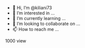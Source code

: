 - 👋 Hi, I’m @kiliani73
- 👀 I’m interested in ...
- 🌱 I’m currently learning ...
- 💞️ I’m looking to collaborate on ...
- 📫 How to reach me ...

<!---
kiliani73/kiliani73 is a ✨ special ✨ repository because its `README.md` (this file) appears on your GitHub profile.
You can click the Preview link to take a look at your changes.
---> 1000 view

